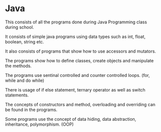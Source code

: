 # Java
This consists of all the programs done during Java Programming class during school.

It consists of simple java programs using data types such as int, float, boolean, string etc.

It also consists of programs that show how to use accessors and mutators.

The programs show how to define classes, create objects and manipulate the methods.

The programs use sentinal controlled and counter controlled loops. (for, while and do while)

There is usage of if else statement, ternary operator as well as switch statements. 

The concepts of constructors and method, overloading and overriding can be found in the programs.

Some programs use the concept of data hiding, data abstraction, inheritance, polymorphism. (OOP)
